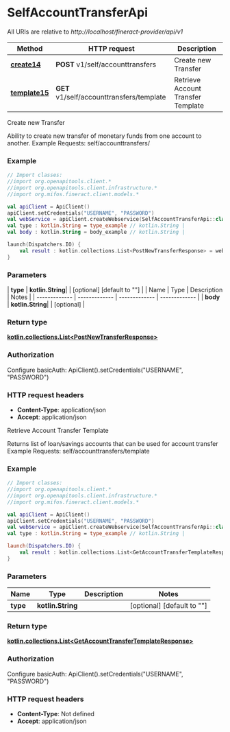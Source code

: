 # SelfAccountTransferApi

All URIs are relative to *http://localhost/fineract-provider/api/v1*

| Method | HTTP request | Description |
| ------------- | ------------- | ------------- |
| [**create14**](SelfAccountTransferApi.md#create14) | **POST** v1/self/accounttransfers | Create new Transfer |
| [**template15**](SelfAccountTransferApi.md#template15) | **GET** v1/self/accounttransfers/template | Retrieve Account Transfer Template |



Create new Transfer

Ability to create new transfer of monetary funds from one account to another.   Example Requests:   self/accounttransfers/ 

### Example
```kotlin
// Import classes:
//import org.openapitools.client.*
//import org.openapitools.client.infrastructure.*
//import org.mifos.fineract.client.models.*

val apiClient = ApiClient()
apiClient.setCredentials("USERNAME", "PASSWORD")
val webService = apiClient.createWebservice(SelfAccountTransferApi::class.java)
val type : kotlin.String = type_example // kotlin.String | 
val body : kotlin.String = body_example // kotlin.String | 

launch(Dispatchers.IO) {
    val result : kotlin.collections.List<PostNewTransferResponse> = webService.create14(type, body)
}
```

### Parameters
| **type** | **kotlin.String**|  | [optional] [default to &quot;&quot;] |
| Name | Type | Description  | Notes |
| ------------- | ------------- | ------------- | ------------- |
| **body** | **kotlin.String**|  | [optional] |

### Return type

[**kotlin.collections.List&lt;PostNewTransferResponse&gt;**](PostNewTransferResponse.md)

### Authorization


Configure basicAuth:
    ApiClient().setCredentials("USERNAME", "PASSWORD")

### HTTP request headers

 - **Content-Type**: application/json
 - **Accept**: application/json


Retrieve Account Transfer Template

Returns list of loan/savings accounts that can be used for account transfer   Example Requests:  self/accounttransfers/template 

### Example
```kotlin
// Import classes:
//import org.openapitools.client.*
//import org.openapitools.client.infrastructure.*
//import org.mifos.fineract.client.models.*

val apiClient = ApiClient()
apiClient.setCredentials("USERNAME", "PASSWORD")
val webService = apiClient.createWebservice(SelfAccountTransferApi::class.java)
val type : kotlin.String = type_example // kotlin.String | 

launch(Dispatchers.IO) {
    val result : kotlin.collections.List<GetAccountTransferTemplateResponse> = webService.template15(type)
}
```

### Parameters
| Name | Type | Description  | Notes |
| ------------- | ------------- | ------------- | ------------- |
| **type** | **kotlin.String**|  | [optional] [default to &quot;&quot;] |

### Return type

[**kotlin.collections.List&lt;GetAccountTransferTemplateResponse&gt;**](GetAccountTransferTemplateResponse.md)

### Authorization


Configure basicAuth:
    ApiClient().setCredentials("USERNAME", "PASSWORD")

### HTTP request headers

 - **Content-Type**: Not defined
 - **Accept**: application/json

